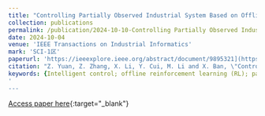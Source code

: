 ```yaml
---
title: "Controlling Partially Observed Industrial System Based on Offline Reinforcement Learning—A Case Study of Paste Thickener"
collection: publications
permalink: /publication/2024-10-10-Controlling Partially Observed Industrial System Based on Offline Reinforcement Learning—A Case Study of Paste Thickener
date: 2024-10-04
venue: 'IEEE Transactions on Industrial Informatics'
mark: 'SCI-1区'
paperurl: 'https://ieeexplore.ieee.org/abstract/document/9895321](https://ieeexplore.ieee.org/abstract/document/10705802)'
citation: "Z. Yuan, Z. Zhang, X. Li, Y. Cui, M. Li and X. Ban, \"Controlling Partially Observed Industrial System Based on Offline Reinforcement Learning—A Case Study of Paste Thickener,\" in IEEE Transactions on Industrial Informatics, doi: 10.1109/TII.2024.3423440."
keywords: {Intelligent control; offline reinforcement learning (RL); partially observed Markov decision processes (POMDP); paste thickener},
'
---
```

[Access paper here]([https://ieeexplore.ieee.org/abstract/document/9895321](https://ieeexplore.ieee.org/abstract/document/10705802)){:target="_blank"}

